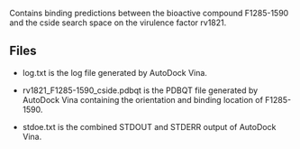 Contains binding predictions between the bioactive compound F1285-1590 and the cside search space on the virulence factor rv1821.

## Files

- log.txt is the log file generated by AutoDock Vina.

- rv1821_F1285-1590_cside.pdbqt is the PDBQT file generated by AutoDock Vina containing the orientation and binding location of F1285-1590.

- stdoe.txt is the combined STDOUT and STDERR output of AutoDock Vina.

